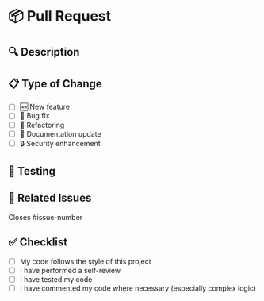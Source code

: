 # 📦 Pull Request

## 🔍 Description
<!-- Describe your changes in detail -->

## 📋 Type of Change
<!-- Check the relevant options -->
- [ ] 🆕 New feature
- [ ] 🐛 Bug fix
- [ ] 🧹 Refactoring
- [ ] 📝 Documentation update
- [ ] 🔒 Security enhancement

## 🧪 Testing
<!-- Explain how you tested your changes -->

## 📎 Related Issues
<!-- Mention any related issue numbers -->
Closes #issue-number

## ✅ Checklist
- [ ] My code follows the style of this project
- [ ] I have performed a self-review
- [ ] I have tested my code
- [ ] I have commented my code where necessary (especially complex logic)
